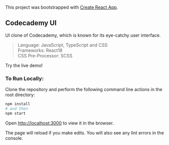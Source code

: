 This project was bootstrapped with [Create React App](https://github.com/facebook/create-react-app).

## Codecademy UI

UI clone of Codecademy, which is known for its eye-catchy user interface.

> Language: JavaScript, TypeScript and CSS \
> Frameworks: React18 \
> CSS Pre-Processor: SCSS

Try the live demo!

### To Run Locally:
Clone the repository and perform the following command line actions in the root directory:

```bash
npm install
# and then
npm start
```

Open [http://localhost:3000](http://localhost:3000) to view it in the browser.

The page will reload if you make edits. You will also see any lint errors in the console.
